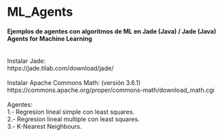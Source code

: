 # ML_Agents
#### Ejemplos de agentes con algoritmos de ML en Jade (Java) / Jade (Java) Agents for Machine Learning<br/>
<br/>
Instalar Jade:<br/>
https://jade.tilab.com/download/jade/
<br/><br/>
Instalar Apache Commons Math: (versión 3.6.1) <br/>
https://commons.apache.org/proper/commons-math/download_math.cgi  
<br/><br/>
Agentes:<br/>
1.- Regresion lineal simple con least squares.<br/>
2.- Regresion lineal multiple con least squares.<br/>
3.- K-Nearest Neighbours.</br>
